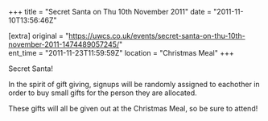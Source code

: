 +++
title = "Secret Santa on Thu 10th November 2011"
date = "2011-11-10T13:56:46Z"

[extra]
original = "https://uwcs.co.uk/events/secret-santa-on-thu-10th-november-2011-1474489057245/"    
ent_time = "2011-11-23T11:59:59Z"
location = "Christmas Meal"
+++

Secret Santa\!

In the spirit of gift giving, signups will be randomly assigned to eachother in order to buy small gifts for the person they are allocated.

These gifts will all be given out at the Christmas Meal, so be sure to attend\!

